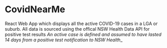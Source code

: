 # CovidNearMe
React Web App which displays all the active COVID-19 cases in a LGA or suburb.
All data is sourced using the offical NSW Health Data API for positive test results
_An active case is defined and assumed to have lasted 14 days from a positive test notification to NSW Health__
